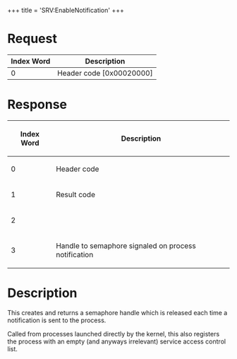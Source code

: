 +++
title = 'SRV:EnableNotification'
+++

# Request

| Index Word | Description                |
|------------|----------------------------|
| 0          | Header code \[0x00020000\] |

# Response

<table>
<thead>
<tr class="header">
<th><p>Index Word</p></th>
<th><p>Description</p></th>
</tr>
</thead>
<tbody>
<tr class="odd">
<td><p>0</p></td>
<td><p>Header code</p></td>
</tr>
<tr class="even">
<td><p>1</p></td>
<td><p>Result code</p></td>
</tr>
<tr class="odd">
<td><p>2</p></td>
<td></td>
</tr>
<tr class="even">
<td><p>3</p></td>
<td><p>Handle to semaphore signaled on process notification</p></td>
</tr>
</tbody>
</table>

# Description

This creates and returns a semaphore handle which is released each time
a notification is sent to the process.

Called from processes launched directly by the kernel, this also
registers the process with an empty (and anyways irrelevant) service
access control list.